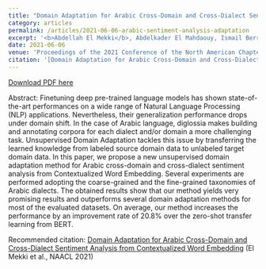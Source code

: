```yaml
---
title: "Domain Adaptation for Arabic Cross-Domain and Cross-Dialect Sentiment Analysis from Contextualized Word Embedding"
category: articles
permalink: /articles/2021-06-06-arabic-sentiment-analysis-adaptation
excerpt: '<b>Abdellah El Mekki</b>, Abdelkader El Mahdaouy, Ismail Berrada, Ahmed Khoumsi'
date: 2021-06-06
venue: 'Proceedings of the 2021 Conference of the North American Chapter of the Association for Computational Linguistics: Human Language Technologies'
citation: '[Domain Adaptation for Arabic Cross-Domain and Cross-Dialect Sentiment Analysis from Contextualized Word Embedding](https://aclanthology.org/2021.naacl-main.226) (El Mekki et al., NAACL 2021)'
---
```


<a href='https://aclanthology.org/2021.naacl-main.226.pdf'>Download PDF here</a>

Abstract: Finetuning deep pre-trained language models has shown state-of-the-art performances on a wide range of Natural Language Processing (NLP) applications. Nevertheless, their generalization performance drops under domain shift. In the case of Arabic language, diglossia makes building and annotating corpora for each dialect and/or domain a more challenging task. Unsupervised Domain Adaptation tackles this issue by transferring the learned knowledge from labeled source domain data to unlabeled target domain data. In this paper, we propose a new unsupervised domain adaptation method for Arabic cross-domain and cross-dialect sentiment analysis from Contextualized Word Embedding. Several experiments are performed adopting the coarse-grained and the fine-grained taxonomies of Arabic dialects. The obtained results show that our method yields very promising results and outperforms several domain adaptation methods for most of the evaluated datasets. On average, our method increases the performance by an improvement rate of 20.8% over the zero-shot transfer learning from BERT.

 Recommended citation: [Domain Adaptation for Arabic Cross-Domain and Cross-Dialect Sentiment Analysis from Contextualized Word Embedding](https://aclanthology.org/2021.naacl-main.226) (El Mekki et al., NAACL 2021)